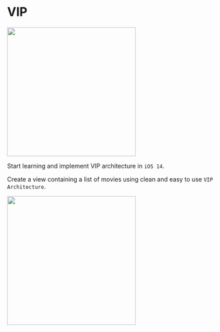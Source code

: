 # VIP 
<img src="https://user-images.githubusercontent.com/21957552/112717068-3b2d3800-8f10-11eb-87dc-06f236b838f2.jpeg" width="300">


Start learning and implement VIP architecture in `iOS 14`. 

Create a view containing a list of movies using clean and easy to use `VIP Architecture`.

<img src="https://user-images.githubusercontent.com/21957552/112716705-01f3c880-8f0e-11eb-8fd5-82d3a443dc03.png" width="300">

